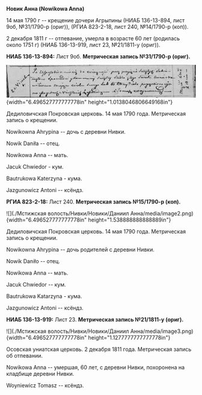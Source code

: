 **Новик Анна (Nowikowa Anna)**

14 мая 1790 г -- крещение дочери Агрыпины (НИАБ 136-13-894, лист 9об,
№31/1790-р (ориг)), (РГИА 823-2-18, лист 240, №14/1790-р (коп)).

2 декабря 1811 г -- отпевание, умерла в возрасте 60 лет (родилась около
1751 г) (НИАБ 136-13-919, лист 23, №21/1811-у (ориг)).

**НИАБ 136-13-894:** Лист 9об. **Метрическая запись №31/1790-р (ориг).**

![](./media/bc3aec5e055c89ca50d0cbb95682c3ac2366e384.png){width="6.496527777777778in"
height="1.0138046806649168in"}

Дедиловичская Покровская церковь. 14 мая 1790 года. Метрическая запись о
крещении.

Nowikowna Ahrypina -- дочь с деревни Нивки.

Nowik Daniła -- отец.

Nowikowa Anna -- мать.

Jacuk Chwiedor - кум.

Bautrukowa Katerzyna - кума.

Jazgunowicz Antoni -- ксёндз.

**РГИА 823-2-18:** Лист 240. **Метрическая запись №15/1790-р (коп).**

![](./Мстижская волость/Нивки/Новики/Даниил Анна/media/image2.png){width="6.496527777777778in"
height="1.538888888888889in"}

Дедиловичская Покровская церковь. 14 мая 1790 года. Метрическая запись о
крещении.

Nowikowna Ahrypina -- дочь родителей с деревни Нивки.

Nowik Daniło -- отец.

Nowikowa Anna -- мать.

Jacuk Chwiedor -- кум.

Bautrukowa Katarzyna - кума.

Jazgunowicz Antoni -- ксёндз.

**НИАБ 136-13-919:** Лист 23. **Метрическая запись №21/1811-у (ориг).**

![](./Мстижская волость/Нивки/Новики/Даниил Анна/media/image3.png){width="6.496527777777778in"
height="1.1277777777777778in"}

Осовская униатская церковь. 2 декабря 1811 года. Метрическая запись об
отпевании.

Nowikowa Anna -- умершая, 60 лет, с деревни Нивки, похоронена на
кладбище деревни Нивки.

Woyniewicz Tomasz -- ксёндз.
